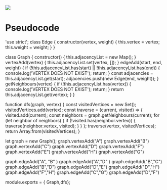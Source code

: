 



![](https://i.ibb.co/pbrxqxF/code28.png)


# Pseudocode

'use strict';
class Edge {
    constructor(vertex, weight) {
        this.vertex = vertex;
        this.weight = weight;
    }
}


class Graph {
    constructor() {
        this.adjacencyList = new Map();
    }
    vertexAdd(vertex) {
        this.adjacencyList.set(vertex, []);
    }
    edgeAdd(start, end, weight) {
        if (!this.adjacencyList.has(start) || !this.adjacencyList.has(end)) {
            console.log('VERTEX DOES NOT EXIST');
            return;
        }
        const adjacencies = this.adjacencyList.get(start);
        adjacencies.push(new Edge(end, weight));
    }
    getNeighbours(vertex) {
        if (!this.adjacencyList.has(vertex)) {
            console.log('VERTEX DOES NOT EXIST');
            return;
        }
        return this.adjacencyList.get(vertex);
    }
}




function dfs(graph, vertex) {
    const visitedVertices = new Set();
    visitedVertices.add(vertex);
    const traverse = (current, visited) => {
        visited.add(current);
        const neighbors = graph.getNeighbours(current);
        for (let neighbor of neighbors) {
            if (!visited.has(neighbor.vertex)) {
                traverse(neighbor.vertex, visited);
            }
        }
    };
    traverse(vertex, visitedVertices);
    return Array.from(visitedVertices);
}




let graph = new Graph();
graph.vertexAdd("A")
graph.vertexAdd("B")
graph.vertexAdd("C")
graph.vertexAdd("D")
graph.vertexAdd("F")
graph.vertexAdd("E")
graph.vertexAdd("H")
graph.vertexAdd("G")

graph.edgeAdd("A", "B" )
graph.edgeAdd("A","D" )
graph.edgeAdd("B","C")
graph.edgeAdd("B","D")
graph.edgeAdd("D","E")
graph.edgeAdd("D","H")
graph.edgeAdd("F","H")
graph.edgeAdd("C","G")
graph.edgeAdd("D","F")


module.exports = { Graph,dfs};
